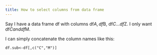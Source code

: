 ```yaml
---
title: How to select columns from data frame
---
```


Say I have a data frame df with columns df$A, df$B, df$C. . .  df$Z. I only want df$C and df$M.

I can simply concatenate the column names like this:

	df.sub<-df[,c("C","M")]